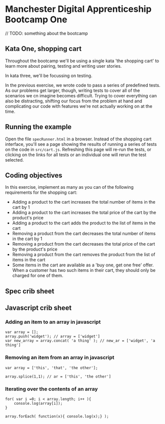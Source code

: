 # Manchester Digital Apprenticeship Bootcamp One

// TODO: something about the bootcamp

## Kata One, shopping cart 

Throughout the bootcamp we'll be using a single kata 'the shopping cart' to learn more about pairing, testing and 
writing user stories. 
 
In kata three, we'll be focussing on testing.

In the previous exercise, we wrote code to pass a series of predefined tests. As our problems get larger, though, writing
tests to cover all of the scenarios we cn imagine becomes difficult. Trying to cover everything can also be distracting, 
shifting our focus from the problem at hand and complicating our code with features we're not actually working on at the time.



## Running the example

Open the file `specRunner.html` in a browser. Instead of the shopping cart interface, you'll see a page showing the 
results of running a series of tests on the code in `src/cart.js`. Refreshing this page will re-run the tests, or 
clicking on the links for all tests or an individual one will rerun the test selected. 

## Coding objectives

In this exercise, implement as many as you can of the following requirements for the shopping cart:

 * Adding a product to the cart increases the total number of items in the cart by 1
 * Adding a product to the cart increases the total price of the cart by the product's price
 * Adding a product to the cart adds the product to the list of items in the cart
 * Removing a product from the cart decreases the total number of items in the cart by 1
 * Removing a product from the cart decreases the total price of the cart by the product's price
 * Removing a product from the cart removes the product from the list of items in the cart
 * Some items in the cart are available as a 'buy one, get one free' offer. When a customer has two such items in their cart, 
   they should only be charged for one of them.

## Spec crib sheet




## Javascript crib sheet

### Adding an item to an array in javascript

```
var array = [];
array.push('widget'); // array = ['widget']
var new_array = array.concat( 'a thing' ); // new_ar = ['widget', 'a thing']
```

### Removing an item from an array in javascript

```
var array = ['this', 'that', 'the other'];

array.splice(1,1); // ar = ['this', 'the other']
```

### Iterating over the contents of an array

```
for( var i =0; i < array.length; i++ ){
	console.log(array[i]);
}
```

```
array.forEach( function(x){ console.log(x);} );
```